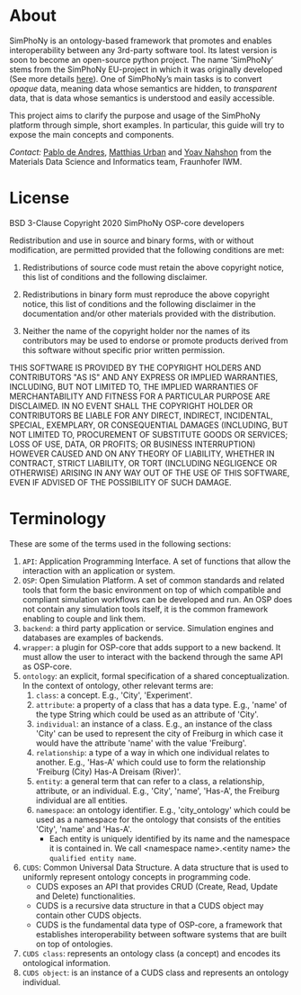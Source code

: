# About

SimPhoNy is an ontology-based framework that promotes and enables interoperability between any 3rd-party software tool.
Its latest version is soon to become an open-source python project.
The name ‘SimPhoNy’ stems from the SimPhoNy EU-project in which it was originally developed
(See more details [here](https://www.simphony-project.eu/)). 
One of SimPhoNy’s main tasks is to convert *opaque* data, meaning data whose semantics are hidden, to *transparent* data, that is data whose semantics is understood and easily accessible.

This project aims to clarify the purpose and usage of the SimPhoNy platform through simple, short examples.
In particular, this guide will try to expose the main concepts and components.

_Contact:_ [Pablo de Andres](mailto:pablo.de.andres@iwm.fraunhofer.de), 
[Matthias Urban](mailto:matthias.urban@iwm.fraunhofer.de) and 
[Yoav Nahshon](mailto:yoav.nahshon@iwm.fraunhofer.de) from 
the Materials Data Science and Informatics team, Fraunhofer IWM.

# License
BSD 3-Clause 
Copyright 2020 SimPhoNy OSP-core developers

Redistribution and use in source and binary forms, with or without modification, are permitted provided that the following conditions are met:

1. Redistributions of source code must retain the above copyright notice, this list of conditions and the following disclaimer.

2. Redistributions in binary form must reproduce the above copyright notice, this list of conditions and the following disclaimer in the documentation and/or other materials provided with the distribution.

3. Neither the name of the copyright holder nor the names of its contributors may be used to endorse or promote products derived from this software without specific prior written permission.

THIS SOFTWARE IS PROVIDED BY THE COPYRIGHT HOLDERS AND CONTRIBUTORS "AS IS" AND ANY EXPRESS OR IMPLIED WARRANTIES, INCLUDING, BUT NOT LIMITED TO, THE IMPLIED WARRANTIES OF MERCHANTABILITY AND FITNESS FOR A PARTICULAR PURPOSE ARE DISCLAIMED. IN NO EVENT SHALL THE COPYRIGHT HOLDER OR CONTRIBUTORS BE LIABLE FOR ANY DIRECT, INDIRECT, INCIDENTAL, SPECIAL, EXEMPLARY, OR CONSEQUENTIAL DAMAGES (INCLUDING, BUT NOT LIMITED TO, PROCUREMENT OF SUBSTITUTE GOODS OR SERVICES; LOSS OF USE, DATA, OR PROFITS; OR BUSINESS INTERRUPTION) HOWEVER CAUSED AND ON ANY THEORY OF LIABILITY, WHETHER IN CONTRACT, STRICT LIABILITY, OR TORT (INCLUDING NEGLIGENCE OR OTHERWISE) ARISING IN ANY WAY OUT OF THE USE OF THIS SOFTWARE, EVEN IF ADVISED OF THE POSSIBILITY OF SUCH DAMAGE.

# Terminology
These are some of the terms used in the following sections:
1. `API`: Application Programming Interface. A set of functions that allow the interaction with an application or system.
1. `OSP`: Open Simulation Platform. 
   A set of common standards and related tools that form the basic environment on top of which compatible and compliant simulation workflows can be developed and run.
   An OSP does not contain any simulation tools itself, it is the common framework enabling to couple and link them.
1. `backend`: a third party application or service. 
   Simulation engines and databases are examples of backends.
1. `wrapper`: a plugin for OSP-core that adds support to a new backend.
   It must allow the user to interact with the backend through the same API as OSP-core.
1. `ontology`: an explicit, formal specification of a shared conceptualization.
   In the context of ontology, other relevant terms are:
   1. `class`: a concept. E.g., 'City', 'Experiment'.
   1. `attribute`: a property of a class that has a data type. E.g., 'name' of the type String which could be used as an attribute of 'City'.
   1. `individual`: an instance of a class. E.g., an instance of the class 'City' can be used to represent the city of Freiburg in which case it would have the attribute 'name' with the value 'Freiburg'.
   1. `relationship`: a type of a way in which one individual relates to another. E.g., 'Has-A' which could use to form the relationship 'Freiburg (City) Has-A Dreisam (River)'.
   1. `entity`:  a general term that can refer to a class, a relationship, attribute, or an individual. E.g., 'City', 'name', 'Has-A', the Freiburg individual are all entities.
   1. `namespace`: an ontology identifier. E.g., 'city_ontology' which could be used as a namespace for the ontology that consists of the entities 'City', 'name' and 'Has-A'.
       - Each entity is uniquely identified by its name and the namespace it is contained in. We call \<namespace name\>.\<entity name\> the `qualified entity name`.
1. `CUDS`:  Common Universal Data Structure. A data structure that is used to uniformly represent ontology concepts in programming code.
   - CUDS exposes an API that provides CRUD (Create, Read, Update and Delete) functionalities.
   - CUDS is a recursive data structure in that a CUDS object may contain other CUDS objects.
   - CUDS is the fundamental data type of OSP-core, a framework that establishes interoperability between software systems that are built on top of ontologies.
1. `CUDS class`: represents an ontology class (a concept) and encodes its ontological information.
1. `CUDS object`: is an instance of a CUDS class and represents an ontology individual.
